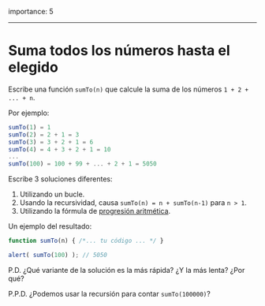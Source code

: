 importance: 5

---

# Suma todos los números hasta el elegido

Escribe una función `sumTo(n)` que calcule la suma de los números `1 + 2 + ... + n`.

Por ejemplo:

```js no-beautify
sumTo(1) = 1
sumTo(2) = 2 + 1 = 3
sumTo(3) = 3 + 2 + 1 = 6
sumTo(4) = 4 + 3 + 2 + 1 = 10
...
sumTo(100) = 100 + 99 + ... + 2 + 1 = 5050
```

Escribe 3 soluciones diferentes:

1. Utilizando un bucle.
2. Usando la recursividad, causa `sumTo(n) = n + sumTo(n-1)` para `n > 1`.
3. Utilizando la fórmula de [progresión aritmética](https://es.wikipedia.org/wiki/Progresi%C3%B3n_aritm%C3%A9tica).

Un ejemplo del resultado:

```js
function sumTo(n) { /*... tu código ... */ }

alert( sumTo(100) ); // 5050
```

P.D. ¿Qué variante de la solución es la más rápida? ¿Y la más lenta? ¿Por qué?

P.P.D. ¿Podemos usar la recursión para contar `sumTo(100000)`?
